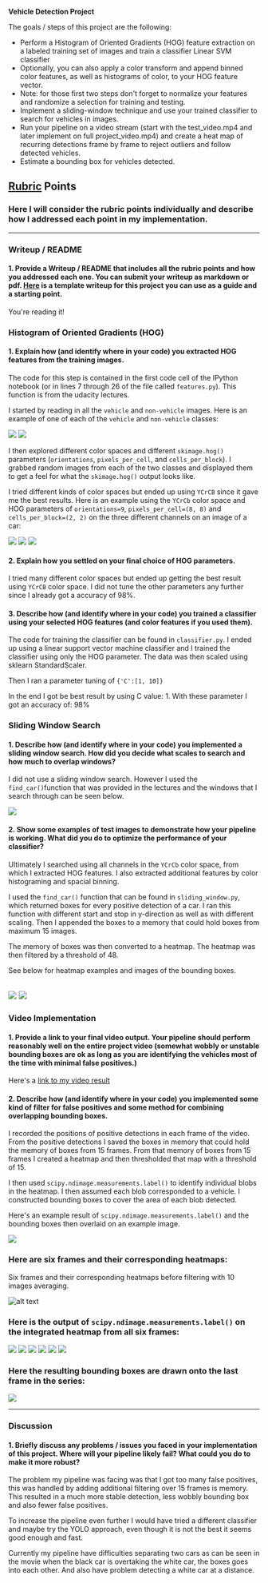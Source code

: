 **Vehicle Detection Project**

The goals / steps of this project are the following:

* Perform a Histogram of Oriented Gradients (HOG) feature extraction on a labeled training set of images and train a classifier Linear SVM classifier
* Optionally, you can also apply a color transform and append binned color features, as well as histograms of color, to your HOG feature vector. 
* Note: for those first two steps don't forget to normalize your features and randomize a selection for training and testing.
* Implement a sliding-window technique and use your trained classifier to search for vehicles in images.
* Run your pipeline on a video stream (start with the test_video.mp4 and later implement on full project_video.mp4) and create a heat map of recurring detections frame by frame to reject outliers and follow detected vehicles.
* Estimate a bounding box for vehicles detected.


## [Rubric](https://review.udacity.com/#!/rubrics/513/view) Points
### Here I will consider the rubric points individually and describe how I addressed each point in my implementation.  

---
### Writeup / README

#### 1. Provide a Writeup / README that includes all the rubric points and how you addressed each one.  You can submit your writeup as markdown or pdf.  [Here](https://github.com/udacity/CarND-Vehicle-Detection/blob/master/writeup_template.md) is a template writeup for this project you can use as a guide and a starting point.  

You're reading it!

### Histogram of Oriented Gradients (HOG)

#### 1. Explain how (and identify where in your code) you extracted HOG features from the training images.

The code for this step is contained in the first code cell of the IPython notebook (or in lines 7 through 26 of the file called `features.py`). This function is from the udacity lectures. 

I started by reading in all the `vehicle` and `non-vehicle` images.  Here is an example of one of each of the `vehicle` and `non-vehicle` classes:

![](./vehicles/KITTI_extracted/1.png)
![](./non-vehicles/GTI/image1.png)

I then explored different color spaces and different `skimage.hog()` parameters (`orientations`, `pixels_per_cell`, and `cells_per_block`).  I grabbed random images from each of the two classes and displayed them to get a feel for what the `skimage.hog()` output looks like.

I tried different kinds of color spaces but ended up using `YCrCB` since it gave me the best results. Here is an example using the `YCrCb` color space and HOG parameters of `orientations=9`, `pixels_per_cell=(8, 8)` and `cells_per_block=(2, 2)` on the three different channels on an image of a car:

![](./output_images/hog_feat1.jpg)![](./output_images/hog_feat2.jpg)![](./output_images/hog_feat3.jpg)

#### 2. Explain how you settled on your final choice of HOG parameters.

I tried many different color spaces but ended up getting the best result using `YCrCB` color space. I did not tune the other parameters any further since I already got a accuracy of 98%.

#### 3. Describe how (and identify where in your code) you trained a classifier using your selected HOG features (and color features if you used them).

The code for training the classifier can be found in `classifier.py`. I ended up using a linear support vector machine classifier and I trained the classifier using only the HOG parameter. The data was then scaled using sklearn StandardScaler.

Then I ran a parameter tuning of `{'C':[1, 10]}`

In the end I got be best result by using C value: 1. With these parameter I got an accuracy of: 98%

### Sliding Window Search

#### 1. Describe how (and identify where in your code) you implemented a sliding window search.  How did you decide what scales to search and how much to overlap windows?

I did not use a sliding window search. However I used the `find_car()`function that was provided in the lectures and the windows that I search through can be seen below.

![](./output_images/boxes.jpg)

#### 2. Show some examples of test images to demonstrate how your pipeline is working.  What did you do to optimize the performance of your classifier?

Ultimately I searched using all channels in the `YCrCb` color space, from which I extracted HOG features. I also extracted additional features by color histograming and spacial binning.

I used the `find_car()` function that can be found in `sliding_window.py`, which returned boxes for every positive detection of a car. I ran this function with different start and stop in y-direction as well as with different scaling. Then I appended the boxes to a memory that could hold boxes from maximum 15 images.

The memory of boxes was then converted to a heatmap. The heatmap was then filtered by a threshold of 48.

See below for heatmap examples and images of the bounding boxes.

![](./output_images/heatmap.jpg)
![](./output_images/draw_img.jpg)
---

### Video Implementation

#### 1. Provide a link to your final video output.  Your pipeline should perform reasonably well on the entire project video (somewhat wobbly or unstable bounding boxes are ok as long as you are identifying the vehicles most of the time with minimal false positives.)

Here's a [link to my video result](./output_video/project_video.mp4)


#### 2. Describe how (and identify where in your code) you implemented some kind of filter for false positives and some method for combining overlapping bounding boxes.

I recorded the positions of positive detections in each frame of the video. From the positive detections I saved the boxes in memory that could hold the memory of boxes from 15 frames. From that memory of boxes from 15 frames I created a heatmap and then thresholded that map with a threshold of 15. 

I then used `scipy.ndimage.measurements.label()` to identify individual blobs in the heatmap. I then assumed each blob corresponded to a vehicle. I constructed bounding boxes to cover the area of each blob detected.  

Here's an example result of `scipy.ndimage.measurements.label()` and the bounding boxes then overlaid on an example image.

![](./output_images/labels.jpg)

### Here are six frames and their corresponding heatmaps:

Six frames and their corresponding heatmaps before filtering with 10 images averaging.

![alt text](./output_images/subplot.png)

### Here is the output of `scipy.ndimage.measurements.label()` on the integrated heatmap from all six frames:

![](./output_images/lb-test1.jpg)![](./output_images/lb-test2.jpg)![](./output_images/lb-test3.jpg)![](./output_images/lb-test4.jpg)![](./output_images/lb-test5.jpg)![](./output_images/lb-test6.jpg)

### Here the resulting bounding boxes are drawn onto the last frame in the series:

![](./output_images/bbox6.jpg)


---

### Discussion

#### 1. Briefly discuss any problems / issues you faced in your implementation of this project.  Where will your pipeline likely fail?  What could you do to make it more robust?

The problem my pipeline was facing was that I got too many false positives, this was handled by adding additional filtering over 15 frames is memory. This resulted in a much more stable detection, less wobbly bounding box and also fewer false positives. 

To increase the pipeline even further I would have tried a different classifier and maybe try the YOLO approach, even though it is not the best it seems good enough and fast.

Currently my pipeline have difficulties separating two cars as can be seen in the movie when the black car is overtaking the white car, the boxes goes into each other. And also have problem detecting a white car at a distance.

